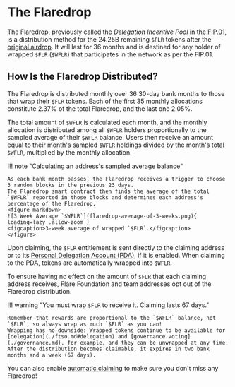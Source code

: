 # The Flaredrop

The Flaredrop, previously called the _Delegation Incentive Pool_ in the [FIP.01](https://flare.network/fip01/), is a distribution method for the 24.25B remaining `$FLR` tokens after the [original airdrop](./flare-launch-process.md#definitions).
It will last for 36 months and is destined for any holder of wrapped `$FLR` (`$WFLR`) that participates in the network as per the FIP.01.

## How Is the Flaredrop Distributed?

The Flaredrop is distributed monthly over 36 30-day bank months to those that wrap their `$FLR` tokens.
Each of the first 35 monthly allocations constitute 2.37% of the total Flaredrop, and the last one 2.05%.

The total amount of `$WFLR` is calculated each month, and the monthly allocation is distributed among all `$WFLR` holders proportionally to the sampled average of their `$WFLR` balance.
Users then receive an amount equal to their month's sampled `$WFLR` holdings divided by the month's total `$WFLR`, multiplied by the monthly allocation.

!!! note "Calculating an address's sampled average balance"

    As each bank month passes, the Flaredrop receives a trigger to choose 3 random blocks in the previous 23 days.
    The Flaredrop smart contract then finds the average of the total `$WFLR` reported in those blocks and determines each address's percentage of the Flaredrop.
    <figure markdown>
    ![3 Week Average `$WFLR`](flaredrop-average-of-3-weeks.png){ loading=lazy .allow-zoom }
    <figcaption>3-week average of wrapped `$FLR`.</figcaption>
    </figure>

Upon claiming, the `$FLR` entitlement is sent directly to the claiming address or to its [Personal Delegation Account (PDA)](./personal-delegation-account.md), if it is enabled.
When claiming to the PDA, tokens are automatically wrapped into `$WFLR`.

To ensure having no effect on the amount of `$FLR` that each claiming address receives, Flare Foundation and team addresses opt out of the Flaredrop distribution.

!!! warning "You must wrap `$FLR` to receive it. Claiming lasts 67 days."

    Remember that rewards are proportional to the `$WFLR` balance, not `$FLR`, so always wrap as much `$FLR` as you can!
    Wrapping has no downside: Wrapped tokens continue to be available for [delegation](./ftso.md#delegation) and [governance voting](./governance.md), for example, and they can be unwrapped at any time.
    After the distribution becomes claimable, it expires in two bank months and a week (67 days).

You can also enable [automatic claiming](./automatic-claiming.md) to make sure you don't miss any Flaredrop!
